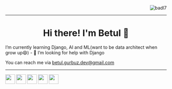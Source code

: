 <p align="right"> <img src="https://komarev.com/ghpvc/?username=badl7" alt="badl7" /> </p>

----

<h1 align="center"> Hi there! I'm Betul 👋 </h1>


<p align="left"> I’m currently learning Django, AI and ML(want to be data architect when grow up😄)
- 🤔 I’m looking for help with Django
</p>

<p align="left"> You can reach me via <a href = "mailto:betul.gurbuz.dev@gmail.com">betul.gurbuz.dev@gmail.com</a>
</p>

----

<p align="left"><a href="https://www.linkedin.com/in/betul-gurbuz-dev/">
<img src="https://img.shields.io/badge/linkedin-%230077B5.svg?&style=for-the-badge&logo=linkedin&logoColor=white" height=30></a> 
<a href="https://medium.com/@betul.gurbuz.dev">
<img src="https://img.shields.io/badge/medium-%2312100E.svg?&style=for-the-badge&logo=medium&logoColor=white" height=30></a> 
<a href="https://twitter.com/7Betl">
<img src="https://img.shields.io/badge/twitter-%231DA1F2.svg?&style=for-the-badge&logo=twitter&logoColor=white" height=30></a>  
<a href="https://www.kaggle.com/badl071">
<img src="https://img.shields.io/badge/Kaggle-%2312100E.svg?&style=for-the-badge&logo=kaggle&logoColor=white" height=30></a>  
<a href="https://open.spotify.com/user/badl7?si=f58b7ae558564598">
<img src="https://img.shields.io/badge/Spotify-1ED760?&style=for-the-badge&logo=spotify&logoColor=white" height=30></a>  
</p>


